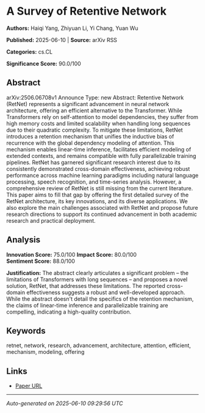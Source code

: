 # A Survey of Retentive Network

**Authors:** Haiqi Yang, Zhiyuan Li, Yi Chang, Yuan Wu

**Published:** 2025-06-10 | **Source:** arXiv RSS

**Categories:** cs.CL

**Significance Score:** 90.0/100

## Abstract

arXiv:2506.06708v1 Announce Type: new 
Abstract: Retentive Network (RetNet) represents a significant advancement in neural network architecture, offering an efficient alternative to the Transformer. While Transformers rely on self-attention to model dependencies, they suffer from high memory costs and limited scalability when handling long sequences due to their quadratic complexity. To mitigate these limitations, RetNet introduces a retention mechanism that unifies the inductive bias of recurrence with the global dependency modeling of attention. This mechanism enables linear-time inference, facilitates efficient modeling of extended contexts, and remains compatible with fully parallelizable training pipelines. RetNet has garnered significant research interest due to its consistently demonstrated cross-domain effectiveness, achieving robust performance across machine learning paradigms including natural language processing, speech recognition, and time-series analysis. However, a comprehensive review of RetNet is still missing from the current literature. This paper aims to fill that gap by offering the first detailed survey of the RetNet architecture, its key innovations, and its diverse applications. We also explore the main challenges associated with RetNet and propose future research directions to support its continued advancement in both academic research and practical deployment.

## Analysis

**Innovation Score:** 75.0/100
**Impact Score:** 80.0/100  
**Sentiment Score:** 88.0/100

**Justification:** The abstract clearly articulates a significant problem – the limitations of Transformers with long sequences – and proposes a novel solution, RetNet, that addresses these limitations. The reported cross-domain effectiveness suggests a robust and well-developed approach. While the abstract doesn't detail the specifics of the retention mechanism, the claims of linear-time inference and parallelizable training are compelling, indicating a high-quality contribution.

## Keywords

retnet, network, research, advancement, architecture, attention, efficient, mechanism, modeling, offering

## Links

- [Paper URL](https://arxiv.org/abs/2506.06708)

---
*Auto-generated on 2025-06-10 09:29:56 UTC*
